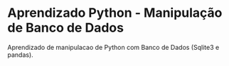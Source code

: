 # Aprendizado Python - Manipulação de Banco de Dados
Aprendizado de manipulacao de Python com Banco de Dados (Sqlite3 e pandas). 
